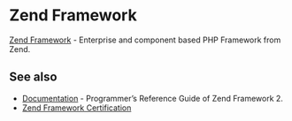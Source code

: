 # Zend Framework

[Zend Framework](http://framework.zend.com/) - Enterprise and component based
PHP Framework from Zend.

## See also

* [Documentation](http://framework.zend.com/manual/current/en/index.html) - Programmer’s
  Reference Guide of Zend Framework 2.
* [Zend Framework Certification](http://www.zend.com/en/services/certification/framework)
